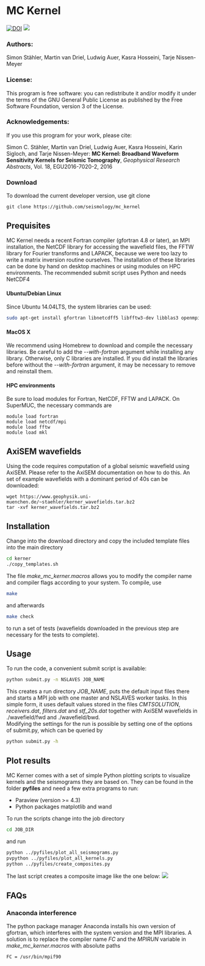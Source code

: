 # MC Kernel
[![DOI](https://zenodo.org/badge/21468/seismology/mc_kernel.svg)](https://zenodo.org/badge/latestdoi/21468/seismology/mc_kernel)
![](https://www.geophysik.uni-muenchen.de/~staehler/kerner/logo.png)

### Authors:
Simon Stähler, Martin van Driel, Ludwig Auer, Kasra Hosseini, Tarje Nissen-Meyer

### License: 
This program is free software: you can redistribute it and/or modify it under the terms of the GNU General Public License as published by the Free Software Foundation, version 3 of the License.

### Acknowledgements:
If you use this program for your work, please cite:

Simon C. Stähler, Martin van Driel, Ludwig Auer, Kasra Hosseini, Karin Sigloch, and Tarje Nissen-Meyer: **MC Kernel: Broadband Waveform Sensitivity Kernels for Seismic Tomography**, *Geophysical Research Abstracts*, Vol. 18, EGU2016-7020-2, 2016

### Download
To download the current developer version, use git clone
```
git clone https://github.com/seismology/mc_kernel
```

## Prequisites
MC Kernel needs a recent Fortran compiler (gfortran 4.8 or later), an MPI installation, the NetCDF library for accessing the wavefield files, the FFTW library for Fourier transforms and LAPACK, because we were too lazy to write a matrix inversion routine ourselves. The installation of these libraries can be done by hand on desktop machines or using modules on HPC environments.
The recommended submit script uses Python and needs NetCDF4
#### Ubuntu/Debian Linux
Since Ubuntu 14.04LTS, the system libraries can be used:
```bash
sudo apt-get install gfortran libnetcdff5 libfftw3-dev libblas3 openmpi-bin gfortran python python-netcdf
```

#### MacOS X
We recommend using Homebrew to download and compile the necessary libraries. Be careful to add the *--with-fortran* argument while installing any library. Otherwise, only C libraries are installed. If you did install the libraries before without the *--with-fortran* argument, it may be necessary to remove and reinstall them.

#### HPC environments
Be sure to load modules for Fortran, NetCDF, FFTW and LAPACK.
On SuperMUC, the necessary commands are
```
module load fortran
module load netcdf/mpi
module load fftw
module load mkl
```

## AxiSEM wavefields
Using the code requires computation of a global seismic wavefield using AxiSEM. Please refer to the AxiSEM documentation on how to do this. An set of example wavefields with a dominant period of 40s can be downloaded:
```
wget https://www.geophysik.uni-muenchen.de/~staehler/kerner_wavefields.tar.bz2
tar -xvf kerner_wavefields.tar.bz2
```

## Installation
Change into the download directory and copy the included template files into the main directory
```bash
cd kerner
./copy_templates.sh
```
The file *make_mc_kerner.macros* allows you to modify the compiler name and compiler flags according to your system. To compile, use
```bash
make 
```
and afterwards 
``` bash
make check
```
to run a set of tests (wavefields downloaded in the previous step are necessary for the tests to complete).

## Usage
To run the code, a convenient submit script is available:
```bash
python submit.py -n NSLAVES JOB_NAME
```
This creates a run directory *JOB_NAME*, puts the default input files there and starts a MPI job with one master and NSLAVES worker tasks. In this simple form, it uses default values stored in the files *CMTSOLUTION*, *receivers.dat*, *filters.dat* and *stf_20s.dat* together with AxiSEM wavefields in ./wavefield/fwd and ./wavefield/bwd.  
Modifying the settings for the run is possible by setting one of the options of submit.py, which can be queried by
```bash
python submit.py -h
```

## Plot results
MC Kerner comes with a set of simple Python plotting scripts to visualize kernels and the seismograms they are based on. They can be found in the folder **pyfiles** and need a few extra programs to run:
 * Paraview (version >= 4.3)
 * Python packages matplotlib and wand

To run the scripts change into the job directory
```bash
cd JOB_DIR
```
and run
```bash
python ../pyfiles/plot_all_seismograms.py
pvpython ../pyfiles/plot_all_kernels.py
python ../pyfiles/create_composites.py
```
The last script creates a composite image like the one below:
![](https://www.geophysik.uni-muenchen.de/~staehler/kerner/composite_plot.png)




## FAQs
### Anaconda interference 
The python package manager Anaconda installs his own version of gfortran, which interferes with the system version and the MPI libraries. 
A solution is to replace the compiler name *FC* and the *MPIRUN* variable in *make_mc_kerner.macros* with absolute paths
```bash
FC = /usr/bin/mpif90
```
